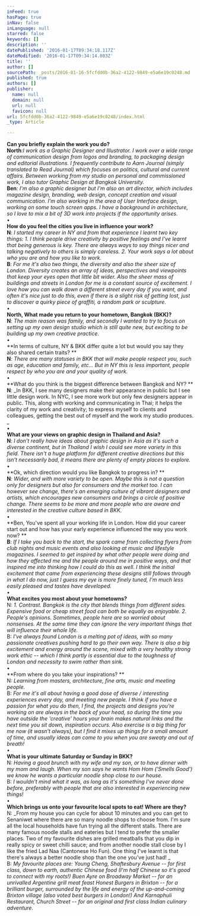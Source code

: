 ```yaml
---
inFeed: true
hasPage: true
inNav: false
inLanguage: null
starred: false
keywords: []
description: ''
datePublished: '2016-01-17T09:34:18.117Z'
dateModified: '2016-01-17T09:34:14.083Z'
title: ''
author: []
sourcePath: _posts/2016-01-16-5fcfdd0b-36a2-4122-9849-e5a6e19c0248.md
published: true
authors: []
publisher:
  name: null
  domain: null
  url: null
  favicon: null
url: 5fcfdd0b-36a2-4122-9849-e5a6e19c0248/index.html
_type: Article

---
```

**Can you briefly explain the work you do?**  
**North**:_I work as a Graphic Designer and Illustrator. I work over a wide range of communication design from logos and branding, to packaging design and editorial illustrations. I frequently contribute to Aarn Journal (simply translated to Read Journal) which focuses on politics, cultural and current affairs. Between working from my studio on personal and commissioned work, I also tutor Graphic Design at Bangkok University._  
**Ben**: _I'm also a graphic designer but I'm also an art director, which includes magazine design, branding, web design, concept creation and visual communication. I'm also working in the area of User Interface design, working on some touch screen apps. I have a background in architecture, so I love to mix a bit of 3D work into projects if the opportunity arises._  
•  
**How do you feel the cities you live in influence your work?**  
**N**: _I started my career in NY and from that experience I learnt two key things:
1\. I think people drive creativity by positive feelings and I've learnt that being generous is key. There are always ways to say things nicer and talking negatively to others is simply careless.
2\. Your work says a lot about who you are and how you like to work._  
**B**: _For me it's also two things, the diversity and also the sheer size of London. Diversity creates an array of ideas, perspectives and viewpoints that keep your eyes open that little bit wider.
Also the sheer mass of buildings and streets in London for me is a constant source of excitement. I love how you can walk down a different street every day if you want, and often it's nice just to do this, even if there is a slight risk of getting lost, just to discover a quirky piece of graffiti, a random park or sculpture._  
•  
**North, What made you return to your hometown, Bangkok (BKK)?**  
**N**: _The main reason was family, and secondly I wanted to try to focus on setting up my own design studio which is still quite new, but exciting to be building up my own creative practice._  
•  
**In terms of culture, NY & BKK differ quite a lot but would you say they also shared certain traits?
**  
**N**: _There are many statuses in BKK that will make people respect you, such as age, education and family, etc... But in NY this is less important, people respect by who you are and your quality of work._  
•  
**What do you think is the biggest difference between Bangkok and NY?
**  
**N**: _In BKK, I see many designers make their appearance in public but I see little design work. In NYC, I see more work but only few designers appear in public. This, along with working and communicating in Thai; it helps the clarity of my work and creativity; to express myself to clients and colleagues, getting the best out of myself and the work my studio produces.
_  
•  
**What are your views on graphic design in Thailand and Asia?**  
**N**: _I don't really have ideas about graphic design in Asia as it's such a diverse continent, but in Thailand I wish I could see more variety in this field. There isn't a huge platform for different creative directions but this isn't necessarily bad, it means there are plenty of empty places to explore._  
•  
**Ok, which direction would you like Bangkok to progress in? 
**  
**N**: _Wider, and with more variety to be open. Maybe this is not a question only for designers but also for consumers and the market too. I can however see change, there's an emerging culture of vibrant designers and artists, which encourages new consumers and brings a circle of positive change. There seems to be more and more people who are aware and interested in the creative culture based in BKK._  
•  
**Ben, You've spent all your working life in London. How did your career start out and how has your early experience influenced the way you work now? 
**  
**B**: _If I take you back to the start, the spark came from collecting flyers from club nights and music events and also looking at music and lifestyle magazines. I seemed to get inspired by what other people were doing and how they affected me and the people around me in positive ways, and that inspired me into thinking how I could do this as well.
I think the initial excitement that came from experiencing these designs still follows through in what I do now, just I guess my eye is more finely tuned, I'm much less easily pleased and tastes have developed.  
•_  
**What excites you most about your hometowns?**  
N: _1\. Contrast. Bangkok is the city that blends things from different sides. Expensive food or cheap street food can both be equally as enjoyable.
2\. People's opinions. Sometimes, people here are so worried about nonsenses. At the same time they can ignore the very important things that will influence their whole life._  
B: _I've always found London is a melting pot of ideas, with so many passionate creatives pushing hard to go their own way. There is also a big excitement and energy around the scene, mixed with a very healthy strong work ethic -- which I think partly is essential due to the toughness of London and necessity to swim rather than sink._  
•  
**From where do you take your inspirations?
**  
N: _Learning from masters, architecture, fine arts, music and meeting people._  
B: _For me it's all about having a good dose of diverse / interesting experiences every day, and meeting new people. I think if you have a passion for what you do then, I find, the projects and designs you're working on are always in the back of your head, so during the time you have outside the 'creative' hours your brain makes natural links and the next time you sit down, inspiration occurs. Also exercise is a big thing for me now (it wasn't always), but I find it mixes up things for a small amount of time, and usually ideas can come to you when you are sweaty and out of breath!_  
•  
**What is your ultimate Saturday or Sunday in BKK?**  
N: _Having a good brunch with my wife and my son, or to have dinner with my mom and laugh. When my son says he wants Hom Hom ('Smells Good') we know he wants a particular noodle shop close to our house._  
B: _I wouldn't mind what it was, as long as it's something I've never done before, preferably with people that are also interested in experiencing new things!_  
•  
**Which brings us onto your favourite local spots to eat! Where are they?**  
N: _From my house you can cycle for about 10 minutes and you can get to Senaniwet where there are so many noodle shops to choose from. I'm sure all the local households have fun trying all the different stalls. There are many famous noodle stalls and eateries but I tend to prefer the smaller places. Two of my favourite dishes are grilled meatballs that you dip in really spicy or sweet chilli sauce; and from another noodle stall close by I like the fried Lad Naa (Cantonese Ho Fun).
One thing I've learnt is that there's always a better noodle shop than the one you've just had!
_  
B: _My favourite places are: Young Cheng, Shaftesbury Avenue -- for first class, down to earth, authentic Chinese food (I'm half Chinese so it's good to connect with my roots!)
Buen Ayre on Broadway Market -- for an unrivalled Argentine grill meat feast
Honest Burgers in Brixton -- for a brilliant burger, surrounded by the life and energy of the up-and-coming Brixton village (also voted best burgers in London!)
And Karnaphuli Restaurant, Church Street -- for an original and first class Indian culinary adventure._